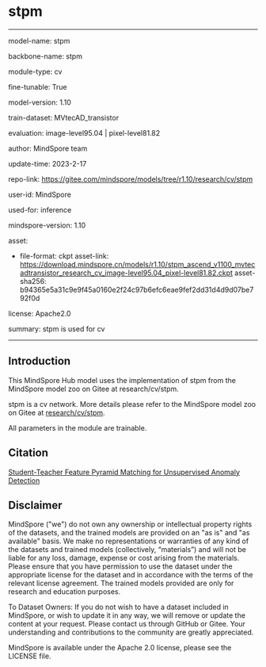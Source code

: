 # stpm

---

model-name: stpm

backbone-name: stpm

module-type: cv

fine-tunable: True

model-version: 1.10

train-dataset: MVtecAD_transistor

evaluation: image-level95.04 | pixel-level81.82

author: MindSpore team

update-time: 2023-2-17

repo-link: <https://gitee.com/mindspore/models/tree/r1.10/research/cv/stpm>

user-id: MindSpore

used-for: inference

mindspore-version: 1.10

asset:

-
    file-format: ckpt
    asset-link: <https://download.mindspore.cn/models/r1.10/stpm_ascend_v1100_mvtecadtransistor_research_cv_image-level95.04_pixel-level81.82.ckpt>
    asset-sha256: b94365e5a31c9e9f45a0160e2f24c97b6efc6eae9fef2dd31d4d9d07be792f0d

license: Apache2.0

summary: stpm is used for cv

---

## Introduction

This MindSpore Hub model uses the implementation of stpm from the MindSpore model zoo on Gitee at research/cv/stpm.

stpm is a cv network. More details please refer to the MindSpore model zoo on Gitee at [research/cv/stpm](https://gitee.com/mindspore/models/blob/r1.10/research/cv/stpm/README.md).

All parameters in the module are trainable.

## Citation

[Student-Teacher Feature Pyramid Matching for Unsupervised Anomaly Detection](https://arxiv.org/pdf/2103.04257v2.pdf)

## Disclaimer

MindSpore ("we") do not own any ownership or intellectual property rights of the datasets, and the trained models are provided on an "as is" and "as available" basis. We make no representations or warranties of any kind of the datasets and trained models (collectively, “materials”) and will not be liable for any loss, damage, expense or cost arising from the materials. Please ensure that you have permission to use the dataset under the appropriate license for the dataset and in accordance with the terms of the relevant license agreement. The trained models provided are only for research and education purposes.

To Dataset Owners: If you do not wish to have a dataset included in MindSpore, or wish to update it in any way, we will remove or update the content at your request. Please contact us through GitHub or Gitee. Your understanding and contributions to the community are greatly appreciated.

MindSpore is available under the Apache 2.0 license, please see the LICENSE file.
